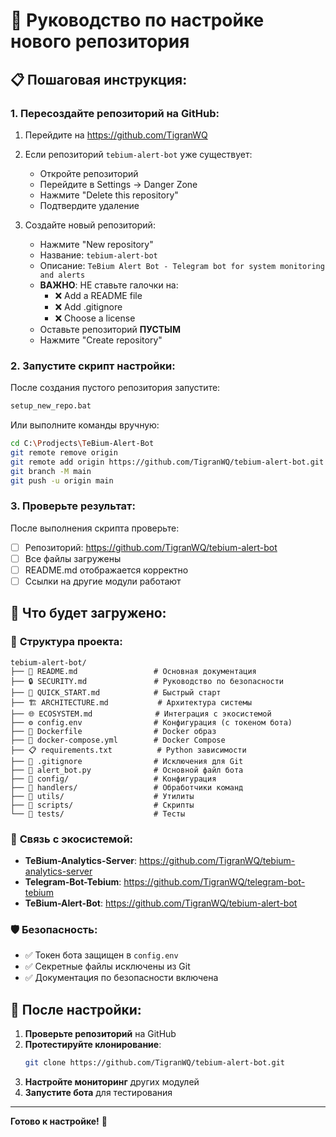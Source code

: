 # 🚀 Руководство по настройке нового репозитория

## 📋 Пошаговая инструкция:

### 1. **Пересоздайте репозиторий на GitHub:**

1. Перейдите на https://github.com/TigranWQ
2. Если репозиторий `tebium-alert-bot` уже существует:
   - Откройте репозиторий
   - Перейдите в Settings → Danger Zone
   - Нажмите "Delete this repository"
   - Подтвердите удаление

3. Создайте новый репозиторий:
   - Нажмите "New repository"
   - Название: `tebium-alert-bot`
   - Описание: `TeBium Alert Bot - Telegram bot for system monitoring and alerts`
   - **ВАЖНО**: НЕ ставьте галочки на:
     - ❌ Add a README file
     - ❌ Add .gitignore
     - ❌ Choose a license
   - Оставьте репозиторий **ПУСТЫМ**
   - Нажмите "Create repository"

### 2. **Запустите скрипт настройки:**

После создания пустого репозитория запустите:

```cmd
setup_new_repo.bat
```

Или выполните команды вручную:

```bash
cd C:\Prodjects\TeBium-Alert-Bot
git remote remove origin
git remote add origin https://github.com/TigranWQ/tebium-alert-bot.git
git branch -M main
git push -u origin main
```

### 3. **Проверьте результат:**

После выполнения скрипта проверьте:
- [ ] Репозиторий: https://github.com/TigranWQ/tebium-alert-bot
- [ ] Все файлы загружены
- [ ] README.md отображается корректно
- [ ] Ссылки на другие модули работают

## 🔗 **Что будет загружено:**

### 📁 **Структура проекта:**
```
tebium-alert-bot/
├── 📄 README.md                 # Основная документация
├── 🔒 SECURITY.md               # Руководство по безопасности
├── 🚀 QUICK_START.md            # Быстрый старт
├── 🏗️ ARCHITECTURE.md           # Архитектура системы
├── 🌐 ECOSYSTEM.md              # Интеграция с экосистемой
├── ⚙️ config.env                # Конфигурация (с токеном бота)
├── 🐳 Dockerfile                # Docker образ
├── 🐳 docker-compose.yml        # Docker Compose
├── 📋 requirements.txt          # Python зависимости
├── 🚫 .gitignore                # Исключения для Git
├── 🚀 alert_bot.py              # Основной файл бота
├── 📁 config/                   # Конфигурация
├── 📁 handlers/                 # Обработчики команд
├── 📁 utils/                    # Утилиты
├── 📁 scripts/                  # Скрипты
└── 📁 tests/                    # Тесты
```

### 🔗 **Связь с экосистемой:**
- **TeBium-Analytics-Server**: https://github.com/TigranWQ/tebium-analytics-server
- **Telegram-Bot-Tebium**: https://github.com/TigranWQ/telegram-bot-tebium
- **TeBium-Alert-Bot**: https://github.com/TigranWQ/tebium-alert-bot

### 🛡️ **Безопасность:**
- ✅ Токен бота защищен в `config.env`
- ✅ Секретные файлы исключены из Git
- ✅ Документация по безопасности включена

## 🎯 **После настройки:**

1. **Проверьте репозиторий** на GitHub
2. **Протестируйте клонирование**:
   ```bash
   git clone https://github.com/TigranWQ/tebium-alert-bot.git
   ```
3. **Настройте мониторинг** других модулей
4. **Запустите бота** для тестирования

---

**Готово к настройке!** 🚀
